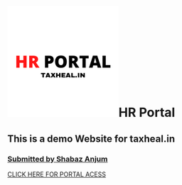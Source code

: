 
<H1><img src="images\logo.png" alt="HR Portal">HR Portal</H1>
<H2>This is a demo Website for taxheal.in</H2>
<H3><a href="https://www.linkedin.com/in/shahbazanjumofficial">Submitted by Shabaz Anjum</a></H3>

<a href="https://shahbaz883.github.io/hr-portal/home-1.html">CLICK HERE FOR PORTAL ACESS</a>
